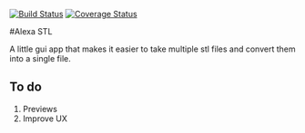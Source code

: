 [![Build Status](https://travis-ci.org/tsmarsh/alexa-stl.svg?branch=master)](https://travis-ci.org/tsmarsh/alexa-stl) 
[![Coverage Status](https://img.shields.io/codecov/c/github/tsmarsh/alexa-stl.svg)](https://codecov.io/github/tsmarsh/alexa-stl)

#Alexa STL

A little gui app that makes it easier to take multiple stl files and convert them into a single file.

## To do

1. Previews
2. Improve UX